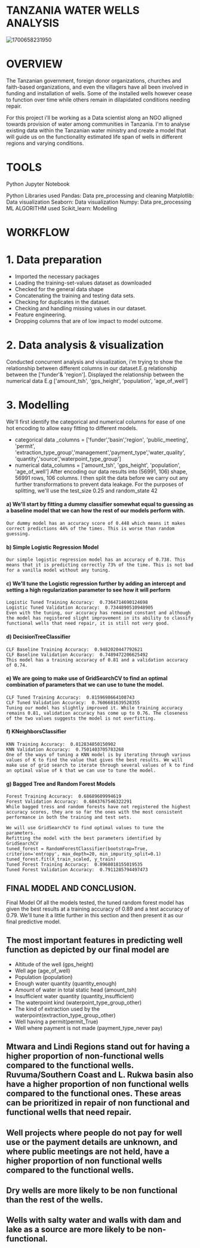 # TANZANIA WATER WELLS ANALYSIS
![1700658231950](https://github.com/FaithGitau/Tanzania_Water_Wells/assets/144773775/39720c07-079d-4127-a7f0-840352870964)

# OVERVIEW

The Tanzanian government, foreign donor organizations, churches and faith-based organizations, and even the villagers have all been involved in funding and installation of wells. Some of the installed wells however cease to function over time while others remain in dilapidated conditions needing repair.

For this project i'll be working as a Data scientist along an NGO alligned towards provision of water among communities in Tanzania. I'm to analyse existing data within the Tanzanian water ministry and create a model that will guide us on the functionality estimated life span of wells in different regions and varying conditions.

# TOOLS
Python Jupyter Notebook

Python Libraries used
    Pandas: Data pre_processing and cleaning
    Matplotlib: Data visualization
    Seaborn: Data visualization
    Numpy: Data pre_processing
ML ALGORITHM used
    Scikit_learn: Modelling
# WORKFLOW

# 1. Data preparation

+ Imported the necessary packages
+ Loading the training-set-values dataset as downloaded
+ Checked for the general data shape
+ Concatenating the training and testing data sets.
+ Checking for duplicates in the dataset.
+ Checking and handling missing values in our dataset.
+ Feature engineering.
+ Dropping columns that are of low impact to model outcome.

# 2. Data analysis & visualization

Conducted concurrent analysis and visualization, i'm trying to show the relationship between different columns in our dataset.E.g relationship between the ['funder'& 'region']. Displayed the relationship between the numerical data E.g ['amount_tsh', 'gps_height', 'population', 'age_of_well']

# 3. Modelling

We'll first identify the categorical and numerical columns for ease of one hot encoding to allow easy fitting to different models.

+ categorical data _columns = ['funder','basin','region', 'public_meeting', 'permit', 'extraction_type_group','management','payment_type','water_quality', 'quantity','source','waterpoint_type_group']
+ numerical data_columns = ['amount_tsh', 'gps_height', 'population', 'age_of_well']
After encoding our data results into (56991, 106) shape, 56991 rows, 106 columns. I then split the data before we carry out any further transformations to prevent data leakage. For the purposes of splitting, we'll use the test_size 0.25 and random_state 42

#### a) We'll start by fitting a dummy classifier somewhat equal to guessing as a baseline model that we can how the rest of our models perform with.
    Our dummy model has an accuracy score of 0.448 which means it makes correct predictions 44% of the times. This is worse than random guessing.

#### b) Simple Logistic Regression Model
    Our simple logistic regression model has an accuracy of 0.738. This means that it is predicting correctly 73% of the time. This is not bad for a vanilla model without any tuning.

#### c) We'll tune the Logistic regression further by adding an intercept and setting a high regularization parameter to see how it will perform
    Logistic Tuned Training Accuracy:  0.7364714690124698
    Logistic Tuned Validation Accuracy:  0.7344890510948905
    Even with the tuning, our accuracy has remained constant and although the model has registered slight improvement in its ability to classify functional wells that need repair, it is still not very good.

#### d) DecisionTreeClassifier
    CLF Baseline Training Accuracy:  0.9482020447792621
    CLF Baseline Validation Accuracy:  0.7489472206625492
    This model has a training accuracy of 0.81 and a validation accuracy of 0.74.

#### e) We are going to make use of GridSearchCV to find an optimal combination of parameters that we can use to tune the model.
    CLF Tuned Training Accuracy:  0.8159698664108743
    CLF Tuned Validation Accuracy:  0.7606681639528355
    Tuning our model has slightly improved it. While training accuracy remains 0.81, validation accuracy has come up to 0.76. The closeness of the two values suggests the model is not overfitting.

#### f) KNeighborsClassifier
    KNN Training Accuracy:  0.812834850150902
    KNN Validation Accuracy:  0.7501403705783268
    One of the ways of tuning a KNN model is by iterating through various values of K to find the value that gives the best results. We will make use of grid search to iterate through several values of k to find an optimal value of k that we can use to tune the model.

#### g) Bagged Tree and Random Forest Models
    Forest Training Accuracy:  0.68689609994619
    Forest Validation Accuracy:  0.6843767546322291
    While bagged tress and random forests have not registered the highest accuracy scores, they are so far the ones with the most consistent performance in both the training and test sets.

    We will use GridSearchCV to find optimal values to tune the parameters.
    Refitting the model with the best parameters identified by GridSearchCV
    tuned_forest = RandomForestClassifier(bootstrap=True, criterion='entropy', max_depth=20, min_impurity_split=0.1)
    tuned_forest.fit(X_train_scaled, y_train)
    Tuned Forest Training Accuracy:  0.8968018155019535
    Tuned Forest Validation Accuracy:  0.7911285794497473

## FINAL MODEL AND CONCLUSION.
Final Model Of all the models tested, the tuned random forest model has given the best results at a training accuracy of 0.89 and a test accuracy of 0.79. We'll tune it a little further in this section and then present it as our final predictive model.

## The most important features in predicting well function as depicted by our final model are
+ Altitude of the well (gps_height)
+ Well age (age_of_well)
+ Population (population)
+ Enough water quantity (quantity_enough)
+ Amount of water in total static head (amount_tsh)
+ Insufficient water quantity (quantity_insufficient)
+ The waterpoint kind (waterpoint_type_group_other)
+ The kind of extraction used by the waterpoint(extraction_type_group_other)
+ Well having a permit(permit_True)
+ Well where payment is not made (payment_type_never pay)
  
## Mtwara and Lindi Regions stand out for having a higher proportion of non-functional wells compared to the functional wells. Ruvuma/Southern Coast and L. Rukwa basin also have a higher proportion of non functional wells compared to the functional ones. These areas can be prioritized in repair of non functional and functional wells that need repair.

## Well projects where people do not pay for well use or the payment details are unknown, and where public meetings are not held, have a higher proportion of non functional wells compared to the functional wells.

## Dry wells are more likely to be non functional than the rest of the wells.

## Wells with salty water and walls with dam and lake as a source are more likely to be non-functional.

